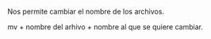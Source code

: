 Nos permite cambiar el nombre de los archivos.

mv + nombre del arhivo + nombre al que se quiere cambiar.
